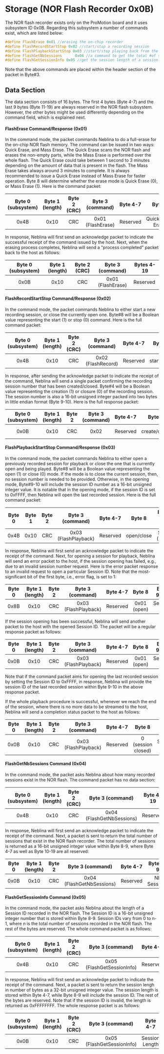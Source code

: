 # Storage (NOR Flash Recorder 0x0B)

The NOR flash recorder exists only on the ProMotion board and it uses subsystem ID 0x0B. Regarding this subsystem a number of commands exist, which are listed below:

```c 
#define FlashErase 0x01 //erasing the on-chip recorder
#define FlashRecordStartStop 0x02 //start/stop a recording session
#define FlashPlaybackStartStop 0x03 //start/stop playing back from the recorder
#define FlashGetNbSessions		0x04 //a command to get the total #of sessions in the NOR flash, i.e., n
#define FlashGetSessionInfo	0x05 //get the session length of a session ID. IDs start from 0 to n-1
```

Note that the above commands are placed within the header section of the packet in Byte#3.

## Data Section
The data section consists of 16 bytes. The first 4 bytes (Byte 4-7) and the last 9 bytes (Byte 11-19) are always reserved in the NOR flash subsystem. However, the other bytes might be used differently depending on the command field, which is explained next.

#### FlashErase Command/Response (0x01)
In the command mode, the packet commands Neblina to do a full-erase for the on-chip NOR flash memory. The command can be issued in two ways: Quick Erase, and Mass Erase. The Quick Erase scans the NOR flash and erases the non-empty parts, while the Mass Erase is performed over the whole flash. The Quick Erase could take between 1 second to 3 minutes depending on the amount of data that is present in the flash. The Mass Erase takes always around 3 minutes to complete. It is always recommended to issue a Quick Erase instead of Mass Erase for faster operation. Byte 8 will determine whether the erase mode is Quick Erase (0), or Mass Erase (1). Here is the command packet:

| Byte 0 (subsystem) | Byte 1 (length) | Byte 2 (CRC) |Byte 3 (command) |Byte 4-7|     Byte 8     |Byte 9-19|
|:------------------:|:---------------:|:------------:|:---------------:|:------:|:--------------:|:-------:|
|        0x4B        |       0x10      |      CRC     |0x01 (FlashErase)|Reserved|Quick/Mass Erase|Reserved |

In response, Neblina will first send an acknowledge packet to indicate the successful receipt of the command issued by the host. Next, when the erasing process completes, Neblina will send a "process completed" packet back to the host as follows:

| Byte 0 (subsystem) | Byte 1 (length) | Byte 2 (CRC) |Byte 3 (command) | Bytes 4-19 |
|:------------------:|:---------------:|:------------:|:---------------:|------------|
|        0x0B        |       0x10      |      CRC     |0x01 (FlashErase)|  Reserved  |


#### FlashRecordStartStop Command/Response (0x02)
In the command mode, the packet commands Neblina to either start a new recording session, or close the currently open one. Byte#8 will be a Boolean value representing the start (1) or stop (0) command. Here is the full command packet:

| Byte 0 (subsystem) | Byte 1 (length) | Byte 2 (CRC) | Byte 3 (command) |Byte 4-7|  Byte 8  | Bytes 9-19 |
|:------------------:|:---------------:|:------------:|:----------------:|:------:|:--------:|------------|
|        0x4B        |       0x10      |      CRC     |0x02 (FlashRecord)|Reserved|start/stop|  Reserved  |

In response, after sending the acknowledge packet to indicate the receipt of the command, Neblina will send a single packet confirming the recording session number that has been created/closed. Byte#4 will be a Boolean value representing the creation (1) or closure (0) of the recording session. The session number is also a 16-bit unsigned integer packed into two bytes in little endian format (Byte 9-10). Here is the full response packet:

|Byte 0 (subsystem)|Byte 1 (length)|Byte 2|Byte 3 (command)| Byte 4-7 |   Byte 8   |Byte 9-10 |Bytes 11-19|
|:----------------:|:-------------:|:----:|:--------------:|:--------:|:----------:|:--------:|:---------:|
|       0x0B       |      0x10     | CRC  |      0x02      | Reserved |create/close|Session ID|  Reserved |

#### FlashPlaybackStartStop Command/Response (0x03)
In the command mode, the packet commands Neblina to either open a previously recorded session for playback or close the one that is currently open and being played. Byte#8 will be a Boolean value representing the open (1) or close (0) mode. If the mode is to close the current session, then, no session number is needed to be provided. Otherwise, in the opening mode, Byte#9-10 will include the session ID number as a 16-bit unsigned integer value. It is notable that in the opening mode, if the session ID is set to 0xFFFF, then Neblina will open the last recorded session. Here is the full command packet:

| Byte 0 | Byte 1 |Byte 2|  Byte 3 (command)  |Byte 4-7|  Byte 8  |Byte 9-10 (open mode)|Bytes 11-19|
|:------:|:------:|:----:|:------------------:|:------:|:--------:|:-------------------:|:---------:|
|  0x4B  |  0x10  | CRC  |0x03 (FlashPlayback)|Reserved|open/close|Session ID (Byte#8=1)| Reserved  |

In response, Neblina will first send an acknowledge packet to indicate the receipt of the command. Next, for opening a session for playback, Neblina will send an error packet to the host, if the session opening has failed, e.g., due to an invalid session number request. Here is the error packet response to an invalid request to open a particular Session ID. Note that the most-significant bit of the first byte, i.e., error flag, is set to 1:

| Byte 0 | Byte 1 (length) |Byte 2|  Byte 3 (command)  |Byte 4-7|   Byte 8  |Byte 9-10 |Bytes 11-19|
|:------:|:---------------:|:----:|:------------------:|:------:|:---------:|:--------:|:---------:|
|  0x8B  |       0x10      | CRC  |0x03 (FlashPlayback)|Reserved|0x01 (open)|Session ID| Reserved  |

If the session opening has been successful, Neblina will send another packet to the host with the opened Session ID. The packet will be a regular response packet as follows:

| Byte 0 | Byte 1 (length) |Byte 2|  Byte 3 (command)  |Byte 4-7|   Byte 8  |Byte 9-10 |Bytes 11-19|
|:------:|:---------------:|:----:|:------------------:|:------:|:---------:|:--------:|:---------:|
|  0x0B  |       0x10      | CRC  |0x03 (FlashPlayback)|Reserved|0x01 (open)|Session ID| Reserved  |

Note that if the command packet aims for opening the last recorded session by setting the Session ID to 0xFFFF, in response, Neblina will provide the session ID of the last recorded session within Byte 9-10 in the above response packet.

If the whole playback procedure is successful, whenever we reach the end of the session, where there is no more data to be streamed to the host, Neblina will send a completion status packet to the host as follows:

| Byte 0 | Byte 1 (length) |Byte 2|  Byte 3 (command)  |Byte 4-7|      Byte 8      |Byte 9-10 |Bytes 11-19 |
|:------:|:---------------:|:----:|:------------------:|:------:|:----------------:|:--------:|:----------:|
|  0x0B  |       0x10      | CRC  |0x03 (FlashPlayback)|Reserved|0 (session closed)|Session ID|  Reserved  |

#### FlashGetNbSessions Command (0x04)
In the command mode, the packet asks Neblina about how many recorded sessions exist in the NOR flash. The command packet has no data section:

| Byte 0 (subsystem) | Byte 1 (length) | Byte 2 (CRC) |     Byte 3 (command)    |Byte 4-19|
|:------------------:|:---------------:|:------------:|:-----------------------:|:-------:|
|        0x4B        |       0x10      |      CRC     |0x04 (FlashGetNbSessions)|Reserved |

In response, Neblina will first send an acknowledge packet to indicate the receipt of the command. Next, a packet is sent to return the total number of sessions that exist in the NOR flash recorder. The total number of sessions is returned as a 16-bit unsigned integer value within Byte 8-9, where Byte 4-7 as well as Byte 10-19 are all reserved:

| Byte 0 | Byte 1 (length) |Byte 2|     Byte 3 (command)    |Byte 4-7| Byte 8-9  |Bytes 10-19|
|:------:|:---------------:|:----:|:-----------------------:|:------:|:---------:|:---------:|
|  0x0B  |       0x10      | CRC  |0x04 (FlashGetNbSessions)|Reserved|Nb Sessions| Reserved  |

#### FlashGetSessionInfo Command (0x05)
In the command mode, the packet asks Neblina about the length of a Session ID recorded in the NOR flash. The Session ID is a 16-bit unsigned integer number that is stored within Byte 8-9. Session IDs vary from 0 to n-1, where n is the total number of sessions recorded in the NOR flash. The rest of the bytes are reserved. The whole command packet is as follows:

| Byte 0 (subsystem) | Byte 1 (length) | Byte 2 (CRC) |     Byte 3 (command)     |Byte 4-7| Byte 8-9 |Byte 10-19|
|:------------------:|:---------------:|:------------:|:------------------------:|:------:|:--------:|:--------:|
|        0x4B        |       0x10      |      CRC     |0x05 (FlashGetSessionInfo)|Reserved|Session ID| Reserved |

In response, Neblina will first send an acknowledge packet to indicate the receipt of the command. Next, a packet is sent to return the session lengh in number of bytes as a 32-bit unsigned integer value. The session length is stored within Byte 4-7, while Byte 8-9 will include the session ID. The rest of the bytes are reserved. Note that if the session ID is invalid, the length is returned as 0xFFFFFFFF. The whole response packet is as follows:

| Byte 0 (subsystem) | Byte 1 (length) | Byte 2 (CRC) |     Byte 3 (command)     |   Byte 4-7   | Byte 8-9 |Byte 10-19|
|:------------------:|:---------------:|:------------:|:------------------------:|:------------:|:--------:|:--------:|
|        0x0B        |       0x10      |      CRC     |0x05 (FlashGetSessionInfo)|Session Length|Session ID| Reserved |




